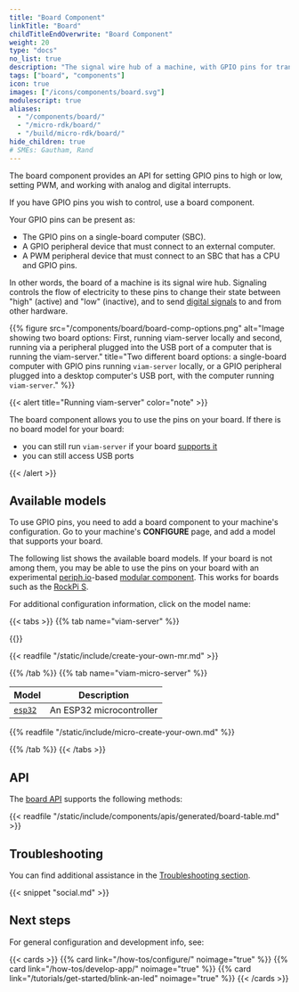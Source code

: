 ```yaml
---
title: "Board Component"
linkTitle: "Board"
childTitleEndOverwrite: "Board Component"
weight: 20
type: "docs"
no_list: true
description: "The signal wire hub of a machine, with GPIO pins for transmitting signals between the machine's computer and its other components."
tags: ["board", "components"]
icon: true
images: ["/icons/components/board.svg"]
modulescript: true
aliases:
  - "/components/board/"
  - "/micro-rdk/board/"
  - "/build/micro-rdk/board/"
hide_children: true
# SMEs: Gautham, Rand
---
```


The board component provides an API for setting GPIO pins to high or low, setting PWM, and working with analog and digital interrupts.

If you have GPIO pins you wish to control, use a board component.

Your GPIO pins can be present as:

- The GPIO pins on a single-board computer (SBC).
- A GPIO peripheral device that must connect to an external computer.
- A PWM peripheral device that must connect to an SBC that has a CPU and GPIO pins.

In other words, the board of a machine is its signal wire hub.
Signaling controls the flow of electricity to these pins to change their state between "high" (active) and "low" (inactive), and to send [digital signals](https://en.wikipedia.org/wiki/Digital_signal) to and from other hardware.

{{% figure src="/components/board/board-comp-options.png" alt="Image showing two board options: First, running viam-server locally and second, running via a peripheral plugged into the USB port of a computer that is running the viam-server." title="Two different board options: a single-board computer with GPIO pins running `viam-server` locally, or a GPIO peripheral plugged into a desktop computer's USB port, with the computer running `viam-server`." %}}

{{< alert title="Running viam-server" color="note" >}}

The board component allows you to use the pins on your board.
If there is no board model for your board:

- you can still run `viam-server` if your board [supports it](/installation/viam-server-setup/#platform-requirements)
- you can still access USB ports

{{< /alert >}}

## Available models

To use GPIO pins, you need to add a board component to your machine's configuration.
Go to your machine's **CONFIGURE** page, and add a model that supports your board.

The following list shows the available board models.
If your board is not among them, you may be able to use the pins on your board with an experimental [periph.io](https://periph.io/)-based [modular component](https://github.com/viam-labs/periph_board).
This works for boards such as the [RockPi S](https://wiki.radxa.com/RockpiS).

For additional configuration information, click on the model name:

{{< tabs >}}
{{% tab name="viam-server" %}}

{{<resources api="rdk:component:board" type="board" no-intro="true">}}

{{< readfile "/static/include/create-your-own-mr.md" >}}

{{% /tab %}}
{{% tab name="viam-micro-server" %}}

<!-- prettier-ignore -->
| Model | Description |
| ----- | ----------- |
| [`esp32`](esp32/) | An ESP32 microcontroller |

{{% readfile "/static/include/micro-create-your-own.md" %}}

{{% /tab %}}
{{< /tabs >}}

## API

The [board API](/appendix/apis/components/board/) supports the following methods:

{{< readfile "/static/include/components/apis/generated/board-table.md" >}}

## Troubleshooting

You can find additional assistance in the [Troubleshooting section](/appendix/troubleshooting/).

{{< snippet "social.md" >}}

## Next steps

For general configuration and development info, see:

{{< cards >}}
{{% card link="/how-tos/configure/" noimage="true" %}}
{{% card link="/how-tos/develop-app/" noimage="true" %}}
{{% card link="/tutorials/get-started/blink-an-led" noimage="true" %}}
{{< /cards >}}
